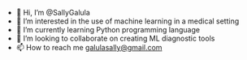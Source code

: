 - 👋 Hi, I’m @SallyGalula
- 👀 I’m interested in the use of machine learning in a medical setting  
- 🌱 I’m currently learning Python programming language
- 💞️ I’m looking to collaborate on creating ML diagnostic tools
- 📫 How to reach me galulasally@gmail.com

<!---
SallyGalula/SallyGalula is a ✨ special ✨ repository because its `README.md` (this file) appears on your GitHub profile.
You can click the Preview link to take a look at your changes.
--->
